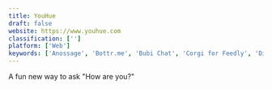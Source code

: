 ```yaml
---
title: YouHue
draft: false 
website: https://www.youhue.com
classification: ['']
platform: ['Web']
keywords: ['Anossage', 'Bottr.me', 'Bubi Chat', 'Corgi for Feedly', 'Diarly', 'Gyroscope', 'HabitBull', 'Hiyo', 'Locket', 'Nod', 'Purposefinder', 'Startups Anonymous', 'The HabitHub', 'hey', 'myHealthPal']
---
```

A fun new way to ask "How are you?"